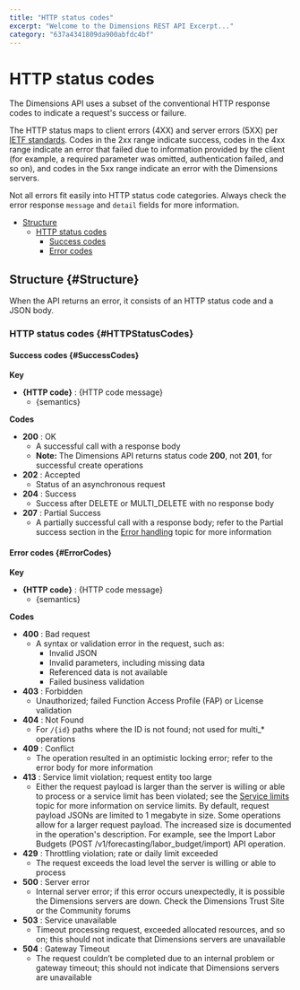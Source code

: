 ```yaml
---
title: "HTTP status codes"
excerpt: "Welcome to the Dimensions REST API Excerpt..."
category: "637a4341809da900abfdc4bf"
---
```


# HTTP status codes

The Dimensions API uses a subset of the conventional HTTP response codes to indicate a request's success or failure. 

The HTTP status maps to client errors (4XX) and server errors (5XX) per [IETF standards](https://www.ietf.org/about/standards-process.html). Codes in the 2xx range indicate success, codes in the 4xx range indicate an error that failed due to information provided by the client (for example, a required parameter was omitted, authentication failed, and so on), and codes in the 5xx range indicate an error with the Dimensions servers.

Not all errors fit easily into HTTP status code categories. Always check the error response `message` and `detail` fields for more information.

* [Structure](#Structure)
	* [HTTP status codes](#HTTPStatusCodes)
		* [Success codes](#SuccessCodes)
		* [Error codes](#ErrorCodes)

## Structure {#Structure}

When the API returns an error, it consists of an HTTP status code and a JSON body. 

### HTTP status codes {#HTTPStatusCodes}

#### Success codes {#SuccessCodes}

**Key**

* **{HTTP code}** : {HTTP code message}
	* {semantics}

**Codes**

* **200** : OK
	* A successful call with a response body
	* **Note:** The Dimensions API returns status code **200**, not **201**, for successful create operations
* **202** : Accepted
	* Status of an asynchronous request
* **204** : Success 
	* Success after DELETE or MULTI_DELETE with no response body
* **207** : Partial Success 
	* A partially successful call with a response body; refer to the Partial success section in the [Error handling](C:5337497a-fc55-4f05-95a3-9d0cadee52cd) topic for more information

#### Error codes {#ErrorCodes}

**Key**

* **{HTTP code}** : {HTTP code message}
	* {semantics}

**Codes**

* **400** : Bad request
	* A syntax or validation error in the request, such as:
		* Invalid JSON
		* Invalid parameters, including missing data
		* Referenced data is not available
		* Failed business validation
* **403** : Forbidden
	* Unauthorized; failed Function Access Profile (FAP) or License validation
* **404** : Not Found
	* For `/{id}` paths where the ID is not found; not used for multi_* operations
* **409** : Conflict
	* The operation resulted in an optimistic locking error; refer to the error body for more information
* **413** : Service limit violation; request entity too large
	* Either the request payload is larger than the server is willing or able to process or a service limit has been violated; see the [Service limits](C:fd45ab6e-6a20-4ce2-97e9-e2c2a95dacd5) topic for more information on service limits. By default, request payload JSONs are limited to 1 megabyte in size. Some operations allow for a larger request payload. The increased size is documented in the operation's description. For example, see the Import Labor Budgets (POST /v1/forecasting/labor_budget/import) API operation.
* **429** : Throttling violation; rate or daily limit exceeded
	* The request exceeds the load level the server is willing or able to process
* **500** : Server error
	* Internal server error; if this error occurs unexpectedly, it is possible the Dimensions servers are down. Check the Dimensions Trust Site or the Community forums
* **503** : Service unavailable
	* Timeout processing request, exceeded allocated resources, and so on; this should not indicate that Dimensions servers are unavailable
* **504** : Gateway Timeout
	* The request couldn’t be completed due to an internal problem or gateway timeout; this should not indicate that Dimensions servers are unavailable